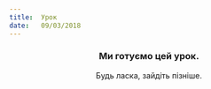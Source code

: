```yaml
---
title:  Урок
date:   09/03/2018
---
```


### <center>Ми готуємо цей урок.</center>
<center>Будь ласка, зайдіть пізніше.</center>
